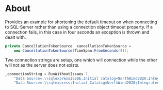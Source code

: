 ﻿# About

Provides an example for shortening the default timeout on when connecting to SQL-Server rather than using a connection object timeout property. If a connection fails, in this case in four seconds an exception is thrown and dealt with.

```csharp
private CancellationTokenSource _cancellationTokenSource = 
    new CancellationTokenSource(TimeSpan.FromSeconds(4));
```

Two connection strings are setup, one which will connection while the other will not as the server does not exists.

```csharp
_connectionString = RunWithoutIssues ? 
    "Data Source=.\\sqlexpressISSUE;Initial Catalog=NorthWind2020;Integrated Security=True" : 
    "Data Source=.\\sqlexpress;Initial Catalog=NorthWind2020;Integrated Security=True";
```